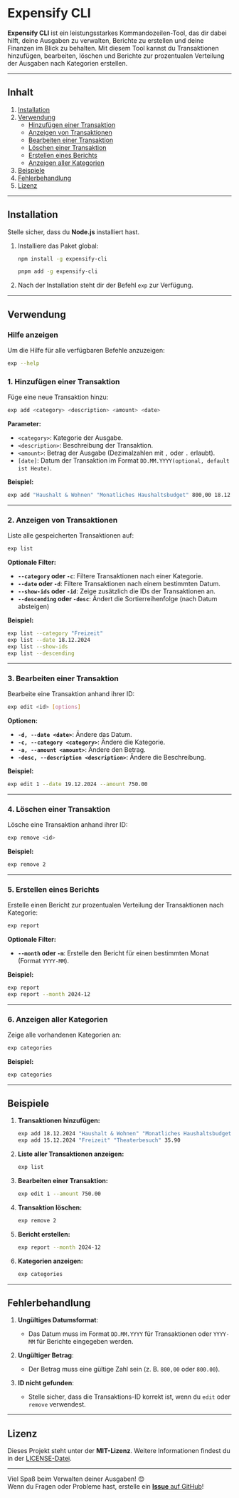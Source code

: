 # **Expensify CLI**

**Expensify CLI** ist ein leistungsstarkes Kommandozeilen-Tool, das dir dabei hilft, deine Ausgaben zu verwalten, Berichte zu erstellen und deine Finanzen im Blick zu behalten. Mit diesem Tool kannst du Transaktionen hinzufügen, bearbeiten, löschen und Berichte zur prozentualen Verteilung der Ausgaben nach Kategorien erstellen.

---

## **Inhalt**

1. [Installation](#installation)
2. [Verwendung](#verwendung)
   - [Hinzufügen einer Transaktion](#hinzufügen-einer-transaktion)
   - [Anzeigen von Transaktionen](#anzeigen-von-transaktionen)
   - [Bearbeiten einer Transaktion](#bearbeiten-einer-transaktion)
   - [Löschen einer Transaktion](#löschen-einer-transaktion)
   - [Erstellen eines Berichts](#erstellen-eines-berichts)
   - [Anzeigen aller Kategorien](#anzeigen-aller-kategorien)
3. [Beispiele](#beispiele)
4. [Fehlerbehandlung](#fehlerbehandlung)
5. [Lizenz](#lizenz)

---

## **Installation**

Stelle sicher, dass du **Node.js** installiert hast.

1. Installiere das Paket global:

   ```bash
   npm install -g expensify-cli

   pnpm add -g expensify-cli
   ```

2. Nach der Installation steht dir der Befehl `exp` zur Verfügung.

---

## **Verwendung**

### **Hilfe anzeigen**

Um die Hilfe für alle verfügbaren Befehle anzuzeigen:

```bash
exp --help
```

### **1. Hinzufügen einer Transaktion**

Füge eine neue Transaktion hinzu:

```bash
exp add <category> <description> <amount> <date>
```

**Parameter:**

- `<category>`: Kategorie der Ausgabe.
- `<description>`: Beschreibung der Transaktion.
- `<amount>`: Betrag der Ausgabe (Dezimalzahlen mit `,` oder `.` erlaubt).
- `[date]`: Datum der Transaktion im Format `DD.MM.YYYY(optional, default ist Heute)`.

**Beispiel:**

```bash
exp add "Haushalt & Wohnen" "Monatliches Haushaltsbudget" 800,00 18.12.2024
```

---

### **2. Anzeigen von Transaktionen**

Liste alle gespeicherten Transaktionen auf:

```bash
exp list
```

**Optionale Filter:**

- **`--category` oder `-c`**: Filtere Transaktionen nach einer Kategorie.
- **`--date` oder `-d`**: Filtere Transaktionen nach einem bestimmten Datum.
- **`--show-ids` oder `-id`**: Zeige zusätzlich die IDs der Transaktionen an.
- **`--descending` oder `-desc`**: Ändert die Sortierreihenfolge (nach Datum absteigen)

**Beispiel:**

```bash
exp list --category "Freizeit"
exp list --date 18.12.2024
exp list --show-ids
exp list --descending
```

---

### **3. Bearbeiten einer Transaktion**

Bearbeite eine Transaktion anhand ihrer ID:

```bash
exp edit <id> [options]
```

**Optionen:**

- **`-d, --date <date>`**: Ändere das Datum.
- **`-c, --category <category>`**: Ändere die Kategorie.
- **`-a, --amount <amount>`**: Ändere den Betrag.
- **`-desc, --description <description>`**: Ändere die Beschreibung.

**Beispiel:**

```bash
exp edit 1 --date 19.12.2024 --amount 750.00
```

---

### **4. Löschen einer Transaktion**

Lösche eine Transaktion anhand ihrer ID:

```bash
exp remove <id>
```

**Beispiel:**

```bash
exp remove 2
```

---

### **5. Erstellen eines Berichts**

Erstelle einen Bericht zur prozentualen Verteilung der Transaktionen nach Kategorie:

```bash
exp report
```

**Optionale Filter:**

- **`--month` oder `-m`**: Erstelle den Bericht für einen bestimmten Monat (Format `YYYY-MM`).

**Beispiel:**

```bash
exp report
exp report --month 2024-12
```

---

### **6. Anzeigen aller Kategorien**

Zeige alle vorhandenen Kategorien an:

```bash
exp categories
```

**Beispiel:**

```bash
exp categories
```

---

## **Beispiele**

1. **Transaktionen hinzufügen:**

   ```bash
   exp add 18.12.2024 "Haushalt & Wohnen" "Monatliches Haushaltsbudget" 800,00
   exp add 15.12.2024 "Freizeit" "Theaterbesuch" 35.90
   ```

2. **Liste aller Transaktionen anzeigen:**

   ```bash
   exp list
   ```

3. **Bearbeiten einer Transaktion:**

   ```bash
   exp edit 1 --amount 750.00
   ```

4. **Transaktion löschen:**

   ```bash
   exp remove 2
   ```

5. **Bericht erstellen:**

   ```bash
   exp report --month 2024-12
   ```

6. **Kategorien anzeigen:**
   ```bash
   exp categories
   ```

---

## **Fehlerbehandlung**

1. **Ungültiges Datumsformat**:

   - Das Datum muss im Format `DD.MM.YYYY` für Transaktionen oder `YYYY-MM` für Berichte eingegeben werden.

2. **Ungültiger Betrag**:

   - Der Betrag muss eine gültige Zahl sein (z. B. `800,00` oder `800.00`).

3. **ID nicht gefunden**:
   - Stelle sicher, dass die Transaktions-ID korrekt ist, wenn du `edit` oder `remove` verwendest.

---

## **Lizenz**

Dieses Projekt steht unter der **MIT-Lizenz**. Weitere Informationen findest du in der [LICENSE-Datei](./LICENSE).

---

Viel Spaß beim Verwalten deiner Ausgaben! 😊  
Wenn du Fragen oder Probleme hast, erstelle ein [**Issue** auf GitHub](https://github.com/bickelmeister/expensify-cli/issues)!
